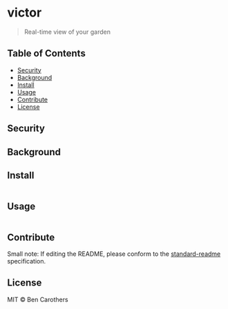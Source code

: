 # victor

> Real-time view of your garden

## Table of Contents

- [Security](#security)
- [Background](#background)
- [Install](#install)
- [Usage](#usage)
- [Contribute](#contribute)
- [License](#license)

## Security

## Background

## Install

```
```

## Usage

```
```

## Contribute



Small note: If editing the README, please conform to the [standard-readme](https://github.com/RichardLitt/standard-readme) specification.

## License

MIT © Ben Carothers
